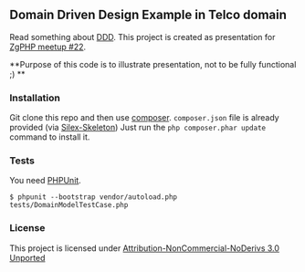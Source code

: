 ## Domain Driven Design Example in Telco domain


Read something about [DDD](http://en.wikipedia.org/wiki/Domain-driven_design).
This project is created as presentation for [ZgPHP meetup #22](http://zgphp.org/2013/06/zgphp-meetup-22/).

**Purpose of this code is to illustrate presentation, not to be fully functional ;) **

### Installation

Git clone this repo and then use [composer](http://getcomposer.org).
`composer.json` file is already provided (via [Silex-Skeleton](https://github.com/silexphp/Silex-Skeleton))
Just run the `php composer.phar update` command to install it.

### Tests

You need [PHPUnit](https://github.com/sebastianbergmann/phpunit).

    $ phpunit --bootstrap vendor/autoload.php tests/DomainModelTestCase.php

### License

This project is licensed under [Attribution-NonCommercial-NoDerivs 3.0 Unported](http://creativecommons.org/licenses/by-nc-nd/3.0/)
